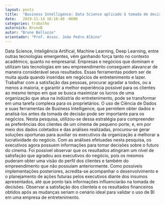 ```yaml
---
layout: posts
title:  "Business Intelligence: Data Science aplicado à tomada de decisões em cinema de pequeno porte"
date:   2019-11-14 16:16:40 -0600
categories: trabalho
autornick: BrunoB
autor: "Bruno Belluzzo"
orientador: "Prof. Assoc. João Pedro Albino"
---
```

Data Science, Inteligência Artifical, Machine Learning, Deep Learning, entre outras tecnologias emergentes, vêm ganhando força tanto no contexto acadêmico, quanto no empresarial. Empresas e negócios que dominam e utilizam tais tecnologias em seu empreendimento conseguem alavancar de maneira considerável seus resultados. Essas ferramentas podem ser de muita ajuda quando inseridas em negócios de entretenimento e lazer. Trabalhar com a satisfação das pessoas, procurar agradar a todos, ou a menos a maioria, e garantir a melhor experiência possível para os clientes ao mesmo tempo em que se busca maximizar os lucros de uma organização que atua na indústria do entretenimento, pode se transformar em uma tarefa complexa para os proprietários. O uso de Ciência de Dados e suas ferramentas de Business Intelligence, que permitem obter dados e analisá-los antes da tomada de decisão pode ser importante para os negócios. Nesta pesquisa, utilizou-se dessa estratégia para compreender as preferências dos clientes de um cinema de pequeno porte, e, em por meio dos dados coletados e das análises realizadas, procurou-se gerar soluções oportunas para auxiliar os executivos da organização a melhorar a lucratividade do negócio. Com as análises efetuadas nesta pesquisa, os executivos agora possuem informações para tomar decisões sobre o futuro do cinema. Foi possível observar que os resultados atingiram um nível de satisfação que agradou aos executivos do negócio, pois os mesmos puderam obter uma visão do perfil dos clientes e também do empreendimento que não possuíam anteriormente. Como possíveis implementações posteriores, acredita-se acompanhar o desenvolvimento e o planejamento de ações futuras pelos executivos diante dos insumos apresentados, até que ponto tais informações influenciarão na tomada de decisões. Observar a satisfação dos clientela e os resultados financeiros obtidos após as mudanças seriam o cenário ideal para validar o uso de BI em uma empresa de entretenimento.


